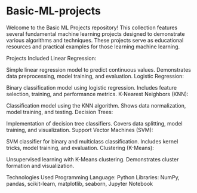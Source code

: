 # Basic-ML-projects

Welcome to the Basic ML Projects repository! This collection features several fundamental machine learning projects designed to demonstrate various algorithms and techniques. These projects serve as educational resources and practical examples for those learning machine learning.

Projects Included
Linear Regression:

Simple linear regression model to predict continuous values.
Demonstrates data preprocessing, model training, and evaluation.
Logistic Regression:

Binary classification model using logistic regression.
Includes feature selection, training, and performance metrics.
K-Nearest Neighbors (KNN):

Classification model using the KNN algorithm.
Shows data normalization, model training, and testing.
Decision Trees:

Implementation of decision tree classifiers.
Covers data splitting, model training, and visualization.
Support Vector Machines (SVM):

SVM classifier for binary and multiclass classification.
Includes kernel tricks, model training, and evaluation.
Clustering (K-Means):

Unsupervised learning with K-Means clustering.
Demonstrates cluster formation and visualization.

Technologies Used
Programming Language: Python
Libraries: NumPy, pandas, scikit-learn, matplotlib, seaborn, Jupyter Notebook
